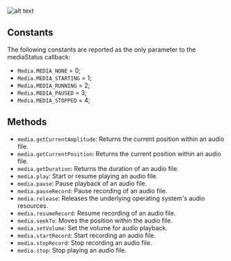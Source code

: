 ![alt text](https://cordova.apache.org/static/img/artwork/cordova_logo_normal_dark_large.png)
## Constants

The following constants are reported as the only parameter to the mediaStatus callback:

* `Media.MEDIA_NONE` = 0;
* `Media.MEDIA_STARTING` = 1;
* ``Media.MEDIA_RUNNING`` = 2;
* ``Media.MEDIA_PAUSED`` = 3;
* ``Media.MEDIA_STOPPED`` = 4;

## Methods

* ``media.getCurrentAmplitude``: Returns the current position within an audio file.
* ``media.getCurrentPosition``: Returns the current position within an audio file.
* ``media.getDuration``: Returns the duration of an audio file.
* ``media.play``: Start or resume playing an audio file.
* ``media.pause``: Pause playback of an audio file.
* ``media.pauseRecord``: Pause recording of an audio file.
* ``media.release``: Releases the underlying operating system's audio resources.
* ``media.resumeRecord``: Resume recording of an audio file.
* ``media.seekTo``: Moves the position within the audio file.
* ``media.setVolume``: Set the volume for audio playback.
* ``media.startRecord``: Start recording an audio file.
* ``media.stopRecord``: Stop recording an audio file.
* ``media.stop``: Stop playing an audio file.

